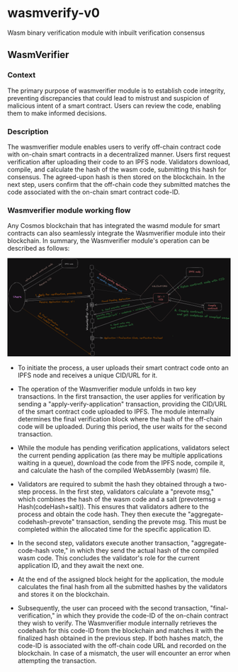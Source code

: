 # wasmverify-v0
Wasm binary verification module with inbuilt verification consensus

## WasmVerifier
### Context
The primary purpose of wasmverifier module is to establish code integrity, preventing discrepancies that could lead to mistrust and suspicion of malicious intent of a smart contract. Users can review the code, enabling them to make informed decisions.

### Description

<!-- The wasmverifier module enables users to verify the offchain contract code with the onchain smart contract in a totally decentralised way.  Users apply for verification of off-chain contract code after uploading it on IPFS node. After it, validators come into action and they download the contract code from Ipfs node, compile them and calculate the hash of the compiled wasm. Validators then submit the hash. Consensus happens on the submitted hash and finalized hashed is then stored in the blockchain. User in the next step send the code-id of the on-chain smart contract and verify that the offchain code specified in the veification application is really the respective code of the code-id sent in the second step. -->

The wasmverifier module enables users to verify off-chain contract code with on-chain smart contracts in a decentralized manner. Users first request verification after uploading their code to an IPFS node. Validators download, compile, and calculate the hash of the wasm code, submitting this hash for consensus. The agreed-upon hash is then stored on the blockchain. In the next step, users confirm that the off-chain code they submitted matches the code associated with the on-chain smart contract code-ID.


### Wasmverifier module working flow

<!-- Any cosmos chain which has integrated wasmd module for smart contract can integrate Wasmverifier module in their blockchain. The working mechanism in nutshell : -->
Any Cosmos blockchain that has integrated the wasmd module for smart contracts can also seamlessly integrate the Wasmverifier module into their blockchain. In summary, the Wasmverifier module's operation can be described as follows:

<!-- - User will first upload the smart contract code on IPFS node and get the cid/url of it.
- Here starts the wasmverifier module's work. The contract Verification step involve two transactions. In first tx, user will apply for verification which they will do by sending a txn apply-verify-application and provide cid/url for the smart contract code uploaded on IPFS. Internally module decides the final verification block till when finalise hash of the offchain code will get uploaded. Till then user waits for making the second txn.
- When the module have any pending verification application, validators fetch the current pending application(there can be many application, they wait in queue for there time) download the code from the ipfs node, compile it and calculates the hash the compiled wasm file.
- Now validators have to submit the hash they got from the above process to the module. It happens in two  steps. In the first step, validator will first calculate the prevote msg which is the hash of the wasm hash along with the salt(prevotemsg = Hash(codeHash+salt)). This is to force the validators to follow the process and get the code hash. Now validator will make the aggregate-codehash-prevote transaction and send the prevote msg in it. this has to be done before the time allocated for validator to submit it for this application id.
- Now in the second step, validator will make the  other txn, aggregate-code-hash vote and sends the actual hash of the compiled wasm. Here validators work end for this application id(he will for the next application which will come after this application).

- Now at the end of the assigned block height for this application, module calculates the  final hash out of all the  submitted hash from the validators and stores it the blockchain.

- Now, as previously said, user can make the second transaction, which is final-verification and send the code-id of the on-chain contract that they wants to verify with. Interally wasmverifier module fetches the codehash for this code-id from blockchain and match it with the finalize hash(from the previous step). If both hashes gets matched then this code-id gets mapped with the off-chain code url and stored in the blockchain. User can verify it by quering the blockchain. User will get error while making the transaction if it not matching. -->

![Complete flow diagram](./helpers/verifier_flow_diagram.png)

- To initiate the process, a user uploads their smart contract code onto an IPFS node and receives a unique CID/URL for it.

- The operation of the Wasmverifier module unfolds in two key transactions. In the first transaction, the user applies for verification by sending a "apply-verify-application" transaction, providing the CID/URL of the smart contract code uploaded to IPFS. The module internally determines the final verification block where the hash of the off-chain code will be uploaded. During this period, the user waits for the second transaction.

- While the module has pending verification applications, validators select the current pending application (as there may be multiple applications waiting in a queue), download the code from the IPFS node, compile it, and calculate the hash of the compiled WebAssembly (wasm) file.

- Validators are required to submit the hash they obtained through a two-step process. In the first step, validators calculate a "prevote msg," which combines the hash of the wasm code and a salt (prevotemsg = Hash(codeHash+salt)). This ensures that validators adhere to the process and obtain the code hash. They then execute the "aggregate-codehash-prevote" transaction, sending the prevote msg. This must be completed within the allocated time for the specific application ID.

- In the second step, validators execute another transaction, "aggregate-code-hash vote," in which they send the actual hash of the compiled wasm code. This concludes the validator's role for the current application ID, and they await the next one.

- At the end of the assigned block height for the application, the module calculates the final hash from all the submitted hashes by the validators and stores it on the blockchain.

- Subsequently, the user can proceed with the second transaction, "final-verification," in which they provide the code-ID of the on-chain contract they wish to verify. The Wasmverifier module internally retrieves the codehash for this code-ID from the blockchain and matches it with the finalized hash obtained in the previous step. If both hashes match, the code-ID is associated with the off-chain code URL and recorded on the blockchain. In case of a mismatch, the user will encounter an error when attempting the transaction.

